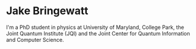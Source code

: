 # Jake Bringewatt

I'm a PhD student in physics at University of Maryland, College Park, the Joint Quantum Institute (JQI) and the Joint Center for Quantum Information and Computer Science. 
